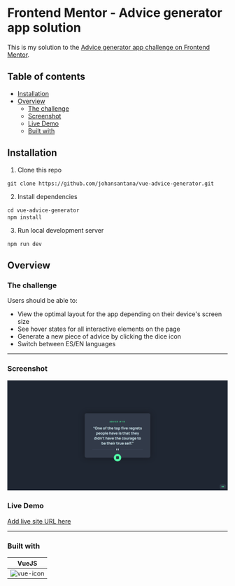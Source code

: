 # Frontend Mentor - Advice generator app solution

This is my solution to the [Advice generator app challenge on Frontend Mentor](https://www.frontendmentor.io/challenges/advice-generator-app-QdUG-13db).

## Table of contents

- [Installation](#instalation)
- [Overview](#overview)
  - [The challenge](#the-challenge)
  - [Screenshot](#screenshot)
  - [Live Demo](#live-demo)
  - [Built with](#built-with)

## Installation

1. Clone this repo

```
git clone https://github.com/johansantana/vue-advice-generator.git
```

2. Install dependencies

```
cd vue-advice-generator
npm install
```

3. Run local development server

```
npm run dev
```

## Overview

### The challenge

Users should be able to:

- View the optimal layout for the app depending on their device's screen size
- See hover states for all interactive elements on the page
- Generate a new piece of advice by clicking the dice icon
- Switch between ES/EN languages

<hr />

### Screenshot

![](./src/assets/screenshot.png)

### Live Demo

[Add live site URL here](https://your-live-site-url.com)

<hr />

### Built with

| VueJS                      |
| -------------------------- |
| ![vue-icon](./favicon.ico) |
